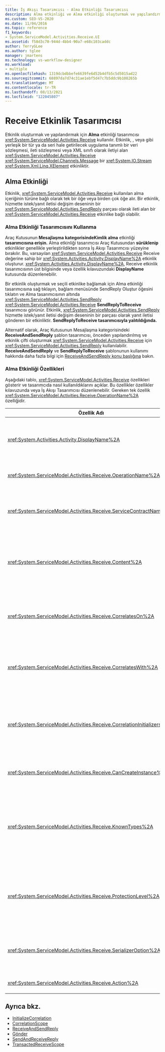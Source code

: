 ```yaml
---
title: İş Akışı Tasarımcısı - Alma Etkinliği Tasarımcısı
description: Alma etkinliği ve Alma etkinliği oluşturmak ve yapılandırmak için Alma etkinlik tasarımcısını kullanma hakkında bilgi edinmek.
ms.custom: SEO-VS-2020
ms.date: 11/04/2016
ms.topic: reference
f1_keywords:
- System.ServiceModel.Activities.Receive.UI
ms.assetid: f58d3c70-944d-4bb4-90a7-e68c103caddc
author: TerryGLee
ms.author: tglee
manager: jmartens
ms.technology: vs-workflow-designer
ms.workload:
- multiple
ms.openlocfilehash: 1319dcbdbbefe6639fe6d52b4dfb5c5d5015ad22
ms.sourcegitcommit: 68897da7d74c31ae1ebf5d47c7b5ddc9b108265b
ms.translationtype: MT
ms.contentlocale: tr-TR
ms.lasthandoff: 08/13/2021
ms.locfileid: "122045807"
---
```

# <a name="receive-activity-designer"></a>Receive Etkinlik Tasarımcısı

Etkinlik oluşturmak ve yapılandırmak için **Alma** etkinliği tasarımcısı <xref:System.ServiceModel.Activities.Receive> kullanılır. Etkinlik, , veya gibi yerleşik bir tür ya da seri hale getirilecek uygulama tanımlı bir veri sözleşmesi, ileti sözleşmesi veya XML sınıfı olarak iletiyi alan <xref:System.ServiceModel.Activities.Receive> <xref:System.ServiceModel.Channels.Message> bir <xref:System.IO.Stream> <xref:System.Xml.Linq.XElement> etkinliktir.

## <a name="the-receive-activity"></a>Alma Etkinliği

Etkinlik, <xref:System.ServiceModel.Activities.Receive> kullanılan alma içeriğinin türüne bağlı olarak tek bir öğe veya birden çok öğe alır. Bir etkinlik, hizmette istek/yanıt iletisi değişim deseninin bir <xref:System.ServiceModel.Activities.SendReply> parçası olarak ileti alan bir <xref:System.ServiceModel.Activities.Receive> etkinlike bağlı olabilir.

### <a name="using-the-receive-activity-designer"></a>Alma Etkinliği Tasarımcısını Kullanma

Araç Kutusunun **Mesajlaşma** **kategorisindeKimlik alma** etkinliği **tasarımcısına erişin.** Alma  etkinliği tasarımcısı Araç Kutusundan **sürüklenip** etkinlikler genellikle yerleştirildikten sonra İş Akışı Tasarımcısı yüzeyine bırakılır. Bu, varsayılan <xref:System.ServiceModel.Activities.Receive> Receive değerine sahip bir <xref:System.Activities.Activity.DisplayName%2A> etkinlik oluşturur. <xref:System.Activities.Activity.DisplayName%2A>, Receive etkinlik tasarımcısının üst  bilgisinde veya özellik kılavuzundaki **DisplayName** kutusunda düzenlenebilir.

Bir etkinlik oluşturmak ve seçili etkinlike bağlamak için Alma etkinliği tasarımcısına sağ tıklayın, bağlam menüsünde SendReply Oluştur öğesini tıklatın ve Alma tasarımcısının altında <xref:System.ServiceModel.Activities.SendReply> <xref:System.ServiceModel.Activities.Receive> **SendReplyToReceive** tasarımcısı görünür.    Etkinlik, <xref:System.ServiceModel.Activities.SendReply> hizmette istek/yanıt iletisi değişim deseninin bir parçası olarak yanıt iletisi gönderen bir etkinliktir. **SendReplyToReceive tasarımcısıyla yalıtıldığında.**

Alternatif olarak, Araç Kutusunun Mesajlaşma kategorisindeki  **ReceiveAndSendReply** şablon tasarımcısı, önceden yapılandırılmış ve etkinlik çifti oluşturmak  <xref:System.ServiceModel.Activities.Receive> için <xref:System.ServiceModel.Activities.SendReply> kullanılabilir. **ReceiveAndSendReply** ve **SendReplyToReceive** şablonunun kullanımı hakkında daha fazla bilgi için [ReceiveAndSendReply konu başlığına](../workflow-designer/receiveandsendreply-template-designer.md) bakın.

### <a name="the-receive-activity-properties"></a>Alma Etkinliği Özellikleri

Aşağıdaki tablo, <xref:System.ServiceModel.Activities.Receive> özellikleri gösterir ve tasarımcıda nasıl kullanıldıklarını açıklar. Bu özellikler özellikler kılavuzunda veya İş Akışı Tasarımcısı düzenlenebilir. Gereken tek özellik <xref:System.ServiceModel.Activities.Receive.OperationName%2A> özelliğidir.

| Özellik Adı | Gerekli | Kullanım |
|-|----------|-|
| <xref:System.Activities.Activity.DisplayName%2A> | Yanlış | Etkinliğin kolay adını <xref:System.ServiceModel.Activities.Receive> belirtir. Varsayılan değer Alma'dır.<br /><br /> Kolay için varsayılan olmayan bir değerin kullanımı kesinlikle gerekli değildir, ancak böyle bir <xref:System.Activities.Activity.DisplayName%2A> değeri kullanmak en iyi uygulamadır. |
| <xref:System.ServiceModel.Activities.Receive.OperationName%2A> | Doğru | Bu etkinlik tarafından uygulanan hizmet işlemi adını <xref:System.ServiceModel.Activities.Receive> belirtir. Bu özellik, Action özelliği açıkça ayarlanmazsa **Action** özelliği **için** varsayılan değeri oluşturmak için kullanılır. |
| <xref:System.ServiceModel.Activities.Receive.ServiceContractName%2A> | Yanlış | Hizmet sözleşmesinin adını belirtir. Bu özellik, hizmet işlemlerini tek tek hizmet sözleşmelerine grup etmek için kullanılır. Aynı <xref:System.ServiceModel.Activities.Receive> olan tüm etkinlikler aynı hizmet <xref:System.ServiceModel.Activities.Receive.ServiceContractName%2A> sözleşmesine (WSDL Bağlantı Noktası Türü) gruplandı. Varsayılan değer, üst düzey (kök) etkinliğin tam CLR adıdır. |
| <xref:System.ServiceModel.Activities.Receive.Content%2A> | Yanlış | Alacak iletiyi veya parametre içeriğini belirtir. Bir etkinlik veya <xref:System.ServiceModel.Activities.ReceiveMessageContent> etkinlik <xref:System.ServiceModel.Activities.ReceiveParametersContent> olabilir. Özellik kılavuzunda İçerik alanı'nın yanındaki  üç nokta düğmesini seçerek veya Alma etkinliği tasarımcısı  yüzeyinde İçerik etiketinin yanındaki **Tanımla...** düğmesine tıklayarak bu özelliği düzenleyin.  Her ikisi de **İçerik Tanımı iletişim kutusunu** görüntüler. Bu kutunun kullanımı hakkında daha fazla bilgi için İçerik Tanımı [İletişim Kutusu konu başlığına](../workflow-designer/content-definition-dialog-box.md) bakın. |
| <xref:System.ServiceModel.Activities.Receive.CorrelatesOn%2A> | Yanlış | Bir nesnesi olan bir iş <xref:System.ServiceModel.Activities.Receive> akışının hizmet işlemlerine yönelik etkinlikler arasındaki bağıntıları <xref:System.ServiceModel.MessageQuerySet> belirtir. Özellikler kılavuzunda özelliğin yanındaki üç nokta düğmesine tıklayarak <xref:System.ServiceModel.Activities.Receive.CorrelatesOn%2A> **CorrelatesOn Tanımı iletişim kutusunu** açın. Bu iletişim kutusunun kullanımı hakkında daha fazla bilgi için İçerik Tanımı [İletişim Kutusu konu başlığına](../workflow-designer/content-definition-dialog-box.md) bakın. |
| <xref:System.ServiceModel.Activities.Receive.CorrelatesWith%2A> | Yanlış | İletiyi <xref:System.ServiceModel.Activities.CorrelationHandle> uygun iş akışı örneğine yönlendirmek için kullanılanı belirtir.<br /><br /> İfade Düzenleyicisi iletişim kutusunu açmak için <xref:System.ServiceModel.Activities.Receive.CorrelatesWith%2A> özellikler kılavuzunda özelliğin yanındaki üç **nokta düğmesine** tıklayın. Bu iletişim kutusunun kullanımı hakkında daha fazla bilgi için İfade [Düzenleyicisi'ni Kullanma konu başlığına](../workflow-designer/how-to-use-the-expression-editor.md) bakın. |
| <xref:System.ServiceModel.Activities.Receive.CorrelationInitializers%2A> | Yanlış | bu etkinliği iş akışı <xref:System.ServiceModel.Activities.CorrelationInitializer> içinde yapılandıran <xref:System.ServiceModel.Activities.CorrelationHandle> birden çok nesne başlatan nesnelerin koleksiyonunu <xref:System.ServiceModel.Activities.Receive> belirtir. Özellikler kılavuzunda özelliğin yanındaki üç nokta düğmesine <xref:System.ServiceModel.Activities.Receive.CorrelationInitializers%2A> tıklayarak Bağıntı **Başlatıcıları Ekle iletişim kutusunu** açın. Bu kutuyu kullanma hakkında daha fazla bilgi için [CorrelationInitializers Ekle İletişim Kutusu konu başlığına](../workflow-designer/add-correlationinitializers-dialog-box.md) bakın. |
| <xref:System.ServiceModel.Activities.Receive.CanCreateInstance%2A> | Yanlış | İletinin mevcut bir iş akışı örneğiyle ilişkili olmadığı durumlarda iletiyi işlemesi için yeni bir iş akışı örneğinin oluşturulıp oluşturulmay olmadığını belirleyen bir değer belirtir. Değer true olarak **ayarlanırsa,** ileti mevcut bir iş akışı örneğiyle ilişkili değilken iletiyi işlemesi için yeni bir iş akışı örneği oluşturulur. |
| <xref:System.ServiceModel.Activities.Receive.KnownTypes%2A> | Yanlış | Bu etkinlik tarafından uygulanan hizmet işlemi için bilinen türlerden bir koleksiyon <xref:System.ServiceModel.Activities.Receive> belirtir. Bu özellik, olarak ayarlanmış özelliğiyle <xref:System.ServiceModel.Activities.Receive.SerializerOption%2A> birlikte <xref:System.Runtime.Serialization.DataContractSerializer> kullanılmalıdır. Kullanılırsa <xref:System.Xml.Serialization.XmlSerializer> yoksayılır.<br /><br /> özellik kılavuzunda **KnownTypes** alanı yanındaki üç nokta düğmesini seçerek ilgili türleri **ekyebilirsiniz** Tür Koleksiyonu Düzenleyicisi iletişim kutusunu açın. Bu kutuyu kullanma hakkında daha fazla bilgi için Tür [Koleksiyonu Düzenleyicisi İletişim Kutusu konu başlığına](../workflow-designer/type-collection-editor-dialog-box.md) bakın. |
| <xref:System.ServiceModel.Activities.Receive.ProtectionLevel%2A> | Yanlış | İleti <xref:System.Net.Security.ProtectionLevel> için belirtir.<br /><br /> 1.  <xref:System.Net.Security.ProtectionLevel> Yalnızca kimlik doğrulaması anlamına gelir.<br />2.  <xref:System.Net.Security.ProtectionLevel> aktarılan verilerin bütünlüğünü sağlamaya yardımcı olmak için veri imzalama anlamına gelir.<br />3.  <xref:System.Net.Security.ProtectionLevel> aktarılan verilerin gizliliğini ve bütünlüğünü sağlamaya yardımcı olmak için verileri şifreleme ve imzalama anlamına gelir. |
| <xref:System.ServiceModel.Activities.Receive.SerializerOption%2A> | Yanlış | Etkinlik tarafından uygulanan hizmet işlemi için kullanmak seri hale getirici türünü <xref:System.ServiceModel.Activities.Receive> belirtir. Varsayılan değer, bir türün örneğini verilen veri sözleşmesini kullanan bir XML akışında veya belgede seri hale getiren ve seri durumdan alan <xref:System.Runtime.Serialization.DataContractSerializer> değeridir. <xref:System.Xml.Serialization.XmlSerializer>, XML üzerinde daha fazla denetim gerektiğinde de kullanılabilir. |
| <xref:System.ServiceModel.Activities.Receive.Action%2A> | Yanlış | İletinin eylem üst bilgilerini belirtir. Açıkça ayarlanmaması, değerinin varsayılan değeri: `https://tempuri.org/{service contract namespace}/{service contract name}/{operation name}` . |

## <a name="see-also"></a>Ayrıca bkz.

- [InitializeCorrelation](../workflow-designer/initializecorrelation-activity-designer.md)
- [CorrelationScope](../workflow-designer/correlationscope-activity-designer.md)
- [ReceiveAndSendReply](../workflow-designer/receiveandsendreply-template-designer.md)
- [Gönder](../workflow-designer/send-activity-designer.md)
- [SendAndReceiveReply](../workflow-designer/sendandreceivereply-template-designer.md)
- [TransactedReceiveScope](../workflow-designer/transactedreceivescope-activity-designer.md)
